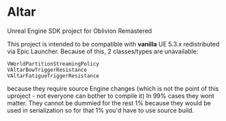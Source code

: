 # Altar
Unreal Engine SDK project for Oblivion Remastered

This project is intended to be compatible with **vanilla** UE 5.3.x redistributed via Epic Launcher.
Because of this, 2 classes/types are unavailable:
```
VWorldPartitionStreamingPolicy
VAltarBowTriggerResistance
VAltarFatigueTriggerResistance
```
because they require source Engine changes (which is not the point of this uproject - not everyone can bother to compile it)
In 99% cases they wont matter. They cannot be dummied for the rest 1% because they would be used in serialization so for that 1% you'd have to use source build.
